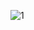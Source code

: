 ![1](https://user-images.githubusercontent.com/81361291/197798320-bb4c46e3-3d54-420f-a212-06fab6b89dd4.PNG)
